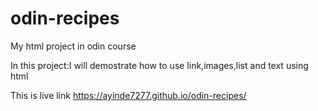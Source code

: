 # odin-recipes
My html project in odin course

In this project:I will demostrate how to use link,images,list and text using html

This is live link https://ayinde7277.github.io/odin-recipes/
